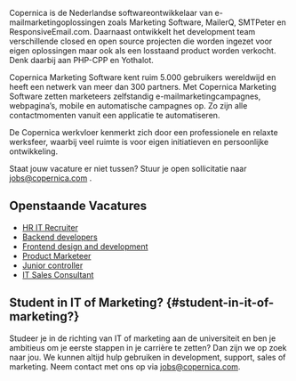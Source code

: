 Copernica is de Nederlandse softwareontwikkelaar van
e-mailmarketingoplossingen zoals Marketing Software, MailerQ, SMTPeter
en ResponsiveEmail.com. Daarnaast ontwikkelt het development team
verschillende closed en open source projecten die worden ingezet voor
eigen oplossingen maar ook als een losstaand product worden verkocht.
Denk daarbij aan PHP-CPP en Yothalot.

Copernica Marketing Software kent ruim 5.000 gebruikers wereldwijd en
heeft een netwerk van meer dan 300 partners. Met Copernica Marketing
Software zetten marketeers zelfstandig e-mailmarketingcampagnes,
webpagina’s, mobile en automatische campagnes op. Zo zijn alle
contactmomenten vanuit een applicatie te automatiseren.

De Copernica werkvloer kenmerkt zich door een professionele en relaxte
werksfeer, waarbij veel ruimte is voor eigen initiatieven en
persoonlijke ontwikkeling.

Staat jouw vacature er niet tussen? Stuur je open sollicitatie naar
[jobs@copernica.com](<mailto:jobs@copernica.com>) .

Openstaande Vacatures
---------------------

-   [HR IT
    Recruiter](https://www.copernica.com/nl/about-us/jobs/vacature-hr-it-recruiter)
-   [Backend
    developers](./vacancy-back-end-developers-in-amsterdam.md)
-   [Frontend design and
    development](./vacancy-front-end-designer-developer-in-amsterdam.md)
-   [Product
    Marketeer](./vacancy-technical-product-manager-amsterdam.md)
-   [Junior
    controller](https://www.copernica.com/nl/vacatures/vacature-junior-controller-in-amsterdam)
-   [IT Sales
    Consultant](https://www.copernica.com/nl/vacatures/vacature-it-sales-consultant-in-amsterdam)

Student in IT of Marketing? {#student-in-it-of-marketing?}
---------------------------

Studeer je in de richting van IT of marketing aan de universiteit en ben
je ambitieus om je eerste stappen in je carrière te zetten? Dan zijn we
op zoek naar jou. We kunnen altijd hulp gebruiken in development,
support, sales of marketing. Neem contact met ons op via
[jobs@copernica.com](<mailto:jobs@copernica.com>).
